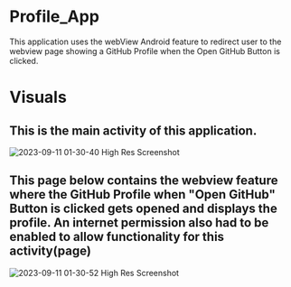 # Profile_App

This application uses the webView Android feature to redirect user to the webview page showing a
GitHub Profile when the Open GitHub Button is clicked.

# Visuals 
## This is the main activity of this application.

![2023-09-11 01-30-40 High Res Screenshot](https://github.com/ObinnaAkuma/Profile_App/assets/25484571/39745db9-7065-45da-96c7-2eab96b5edaf)

## This page below contains the webview feature where the GitHub Profile when "Open GitHub" Button is clicked gets opened and displays the profile. An internet permission also had to be enabled to allow functionality for this activity(page)

![2023-09-11 01-30-52 High Res Screenshot](https://github.com/ObinnaAkuma/Profile_App/assets/25484571/bbc5a61d-803c-4af2-84c7-0c3c29f8121e)



